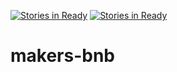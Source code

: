 [![Stories in Ready](https://badge.waffle.io/ewansheldon/makers-bnb.png?label=ready&title=Ready)](https://waffle.io/ewansheldon/makers-bnb)
[![Stories in Ready](https://badge.waffle.io/nephast/makers-bnb.png?label=ready&title=Ready)](https://waffle.io/nephast/makers-bnb)
# makers-bnb
